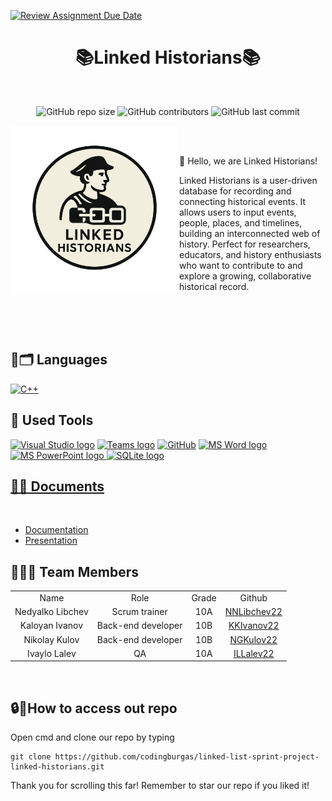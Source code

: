 [![Review Assignment Due Date](https://classroom.github.com/assets/deadline-readme-button-22041afd0340ce965d47ae6ef1cefeee28c7c493a6346c4f15d667ab976d596c.svg)](https://classroom.github.com/a/BzKY5FoF)
<br>
<h1 align="center"> 📚Linked Historians📚 </h1>
<br>
<p align = "center">
<img alt="GitHub repo size" src="https://img.shields.io/github/repo-size/codingburgas/linked-list-sprint-project-linked-historians">
<img alt="GitHub contributors" src="https://img.shields.io/github/contributors/codingburgas/linked-list-sprint-project-linked-historians">
<img alt="GitHub last commit" src="https://img.shields.io/github/last-commit/codingburgas/linked-list-sprint-project-linked-historians">
</p>
<img align="left" src="./Documentation/logo-nobg.png" width=270px height=270px>
<br>
<br>
<p>👋 Hello, we are Linked Historians!</p>
<p>Linked Historians is a user-driven database for recording and connecting historical events. It allows users to input events, people, places, and timelines, building an interconnected web of history. Perfect for researchers, educators, and history enthusiasts who want to contribute to and explore a growing, collaborative historical record.</p>
<br>
<br>
<br>
<h2 align="left">🚀🗂 Languages</h2>
<p align="left">
<a href="https://www.cplusplus.com/"><img src="https://img.icons8.com/color/48/000000/c-plus-plus-logo.png" alt="C++"></a></p>

<h2 align="left">🔧 Used Tools </h2>
<p align="left">
 <a href="https://visualstudio.microsoft.com/vs/"><img src="https://upload.wikimedia.org/wikipedia/commons/thumb/5/59/Visual_Studio_Icon_2019.svg/2060px-Visual_Studio_Icon_2019.svg.png" alt="Visual Studio logo" width=40px/></a>
 <a href="https://teams.microsoft.com/_?culture=en-us&country=us#/conversations/19:b01cf915e57b430ea93ab780c4f6b6dc@thread.v2?ctx=chat"><img src="https://upload.wikimedia.org/wikipedia/commons/thumb/c/c9/Microsoft_Office_Teams_%282018%E2%80%93present%29.svg/2203px-Microsoft_Office_Teams_%282018%E2%80%93present%29.svg.png" alt="Teams logo" width=48px></a>
  <a href="https://git-scm.com/"><img src="https://cdn-icons-png.flaticon.com/512/25/25231.png" alt="GitHub" heigh=48px width=48px></a>
   <a href="https://www.microsoft.com/en-ww/microsoft-365/word"><img src="https://img.icons8.com/fluency/48/000000/microsoft-word-2019.png" alt="MS Word logo" width=50px></a>
   <a href="https://www.microsoft.com/en-us/microsoft-365/powerpoint"><img src="https://img.icons8.com/fluency/48/000000/microsoft-powerpoint-2019.png" alt="MS PowerPoint logo" width=53px>
     <a href="https://sqlite.org/"><img src="https://upload.wikimedia.org/wikipedia/commons/thumb/9/97/Sqlite-square-icon.svg/384px-Sqlite-square-icon.svg.png" alt="SQLite logo" width=53px>
 <br>

<h2 align="left">📄📎 Documents</h2><br>
  <ul>
    <li><a href="https://codingburgas-my.sharepoint.com/:w:/g/personal/zvyankova22_codingburgas_bg/ERNJPO2YophMvkVRzt8AUl8BJEuY4-CPKj5pT9lFbAlgug?e=EIeCfd">Documentation</a></li>
    <li><a href="https://codingburgas-my.sharepoint.com/:p:/g/personal/zvyankova22_codingburgas_bg/EXr3oUeHF5lOnDH57ftL-L0Br51hFpeTVO5I-YrBEPZEIA?e=SRkjde">Presentation</a></li>
  </ul>  

<h2 align="left">👨🏻‍💻 Team Members </h2>
<table >
  <tr>
    <td align="center">Name</td>
    <td align="center">Role</td>
    <td align="center">Grade</td>
    <td align="center">Github</td>
  </tr>
  <tr>
    <td align="center">Nedyalko Libchev</td>
    <td align="center">Scrum trainer</td>
    <td align="center">10A</td>
    <td align="center"> <a href="https://github.com/NNLibchev22">NNLibchev22 </a></td>
  </tr>
  <tr>
    <td align="center">Kaloyan Ivanov</td>
    <td align="center">Back-end developer</td>
    <td align="center">10B</td>
    <td align="center"> <a href="https://github.com/KKIvanov22">KKIvanov22 </a></td>
  </tr>
  <tr>
    <td align="center">Nikolay Kulov</td>
    <td align="center">Back-end developer</td>
    <td align="center">10B</td>
    <td align="center"> <a href="https://github.com/NGKulov22">NGKulov22 </a></td>
  </tr>
  <tr>
    <td align="center">Ivaylo Lalev</td>
    <td align="center">QA</td>
    <td align="center">10A</td>
    <td align="center"> <a href="https://github.com/ILLalev22">ILLalev22 </a></td>
</table>
<br>

 <h2 align="left">🔒🔑How to access out repo</h2>

 <p> Open cmd and clone our repo by typing</p>

```
git clone https://github.com/codingburgas/linked-list-sprint-project-linked-historians.git
```
<p>Thank you for scrolling this far! Remember to star our repo if you liked it!</p>

